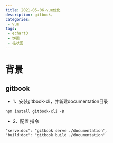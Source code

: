 ```yaml
---
title: 2021-05-06-vue优化
description: gitbook、
categories:
 - vue
tags:
 - echart3
 - 饼图
 - 柱状图
---
```


>

<!-- more -->

# 背景

## gitbook
* 1、安装gitbook-cli，并新建documentation目录

```npm install gitbook-cli -D```
    
* 2、配置 指令 
```
"serve:doc": "gitbook serve ./documentation",
"build:doc": "gitbook build ./documentation"
```   
